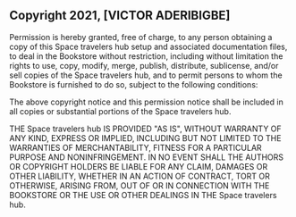 ## Copyright 2021, [VICTOR ADERIBIGBE]

Permission is hereby granted, free of charge, to any person obtaining a copy of this Space travelers hub setup and associated documentation files, to deal in the Bookstore without restriction, including without limitation the rights to use, copy, modify, merge, publish, distribute, sublicense, and/or sell copies of the Space travelers hub, and to permit persons to whom the Bookstore is furnished to do so, subject to the following conditions:

The above copyright notice and this permission notice shall be included in all copies or substantial portions of the Space travelers hub.

THE Space travelers hub IS PROVIDED "AS IS", WITHOUT WARRANTY OF ANY KIND, EXPRESS OR IMPLIED, INCLUDING BUT NOT LIMITED TO THE WARRANTIES OF MERCHANTABILITY, FITNESS FOR A PARTICULAR PURPOSE AND NONINFRINGEMENT. IN NO EVENT SHALL THE AUTHORS OR COPYRIGHT HOLDERS BE LIABLE FOR ANY CLAIM, DAMAGES OR OTHER LIABILITY, WHETHER IN AN ACTION OF CONTRACT, TORT OR OTHERWISE, ARISING FROM, OUT OF OR IN CONNECTION WITH THE BOOKSTORE OR THE USE OR OTHER DEALINGS IN THE Space travelers hub.